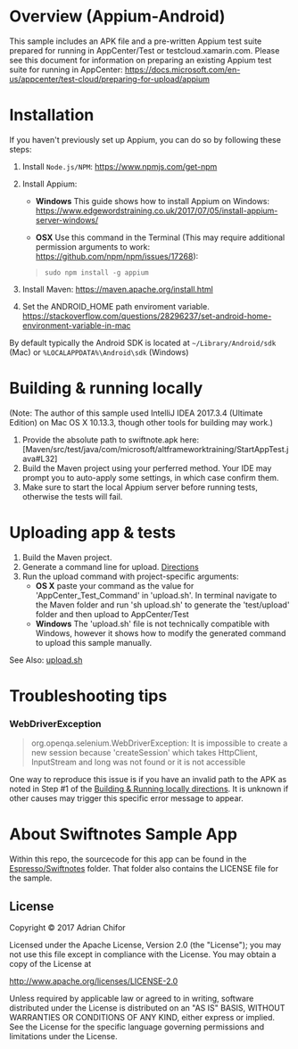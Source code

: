 # Overview (Appium-Android)
This sample includes an APK file and a pre-written Appium test suite prepared for running in AppCenter/Test or testcloud.xamarin.com. Please see this document for information on preparing an existing Appium test suite for running in AppCenter: https://docs.microsoft.com/en-us/appcenter/test-cloud/preparing-for-upload/appium

# Installation
If you haven't previously set up Appium, you can do so by following these steps:

1. Install `Node.js/NPM`: https://www.npmjs.com/get-npm
2. Install Appium:
   - **Windows** This guide shows how to install Appium on Windows: https://www.edgewordstraining.co.uk/2017/07/05/install-appium-server-windows/

   - **OSX** Use this command in the Terminal (This may require additional permission arguments to work: https://github.com/npm/npm/issues/17268): 
   > `sudo npm install -g appium`

3. Install Maven:
https://maven.apache.org/install.html

4. Set the ANDROID_HOME path enviroment variable. https://stackoverflow.com/questions/28296237/set-android-home-environment-variable-in-mac

By default typically the Android SDK is located at `~/Library/Android/sdk` (Mac) or `%LOCALAPPDATA%\Android\sdk` (Windows)
 

# Building & running locally
(Note: The author of this sample used IntelliJ IDEA 2017.3.4 (Ultimate Edition) on Mac OS X 10.13.3, though other tools for building may work.)

1. Provide the absolute path to swiftnote.apk here: [Maven/src/test/java/com/microsoft/altframeworktraining/StartAppTest.java#L32] 
2. Build the Maven project using your perferred method. Your IDE may prompt you to auto-apply some settings, in which case confirm them. 
3. Make sure to start the local Appium server before running tests, otherwise the tests will fail. 

# Uploading app & tests
1. Build the Maven project.
2. Generate a command line for upload. [Directions](/../../#upload-commands)
3. Run the upload command with project-specific arguments:
   - **OS X** paste your command as the value for 'AppCenter_Test_Command' in 'upload.sh'. In terminal navigate to the Maven folder and run 'sh upload.sh' to generate the 'test/upload' folder and then upload to AppCenter/Test
   - **Windows** The 'upload.sh' file is not technically compatible with Windows, however it shows how to modify the generated command to upload this sample manually.
   
See Also: [upload.sh](Maven/upload.sh)

# Troubleshooting tips
### WebDriverException 
> org.openqa.selenium.WebDriverException: It is impossible to create a new session because 'createSession' which takes HttpClient, InputStream and long was not found or it is not accessible

One way to reproduce this issue is if you have an invalid path to the APK as noted in Step #1 of the [Building & Running locally directions](#building--running-locally). It is unknown if other causes may trigger this specific error message to appear.

# About Swiftnotes Sample App
Within this repo, the sourcecode for this app can be found in the [Espresso/Swiftnotes](../../espresso/swiftnotes) folder. That folder also contains the LICENSE file for the sample.

## License
Copyright &copy; 2017 Adrian Chifor

Licensed under the Apache License, Version 2.0 (the "License"); you may not use this file except in compliance with the License. You may obtain a copy of the License at

http://www.apache.org/licenses/LICENSE-2.0

Unless required by applicable law or agreed to in writing, software distributed under the License is distributed on an "AS IS" BASIS, WITHOUT WARRANTIES OR CONDITIONS OF ANY KIND, either express or implied. See the License for the specific language governing permissions and limitations under the License.
